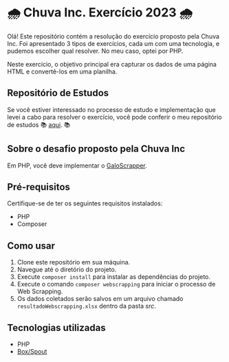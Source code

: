 # 🌧️ Chuva Inc. Exercício 2023 🌧️

Olá! Este repositório contém a resolução do exercício proposto pela Chuva Inc.
Foi apresentado 3 tipos de exercícios, cada um com uma tecnologia, e pudemos escolher qual resolver. No meu caso, optei por PHP.

Neste exercício, o objetivo principal era capturar os dados de uma página HTML e convertê-los em uma planilha.

## Repositório de Estudos

Se você estiver interessado no processo de estudo e implementação que levei a cabo para resolver o exercício, você pode conferir o meu repositório de estudos  📚 [aqui](https://github.com/VictorBelotto/testeWebscrap). 📚


## Sobre o desafio proposto pela Chuva Inc

Em PHP, você deve implementar o [GaloScrapper](https://github.com/chuva-inc/exercicios-2023/tree/master/php/src/WebScrapping). 

## Pré-requisitos

Certifique-se de ter os seguintes requisitos instalados:

- PHP
- Composer

## Como usar

1. Clone este repositório em sua máquina.
2. Navegue até o diretório do projeto.
3. Execute `composer install` para instalar as dependências do projeto.
4. Execute o comando `composer webscrapping` para iniciar o processo de Web Scrapping.
5. Os dados coletados serão salvos em um arquivo chamado `resultadoWebscrapping.xlsx` dentro da pasta *src*.

## Tecnologias utilizadas

- PHP
- [Box/Spout](https://github.com/box/spout)
